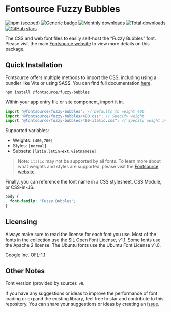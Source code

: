 # Fontsource Fuzzy Bubbles

[![npm (scoped)](https://img.shields.io/npm/v/@fontsource/fuzzy-bubbles?color=brightgreen)](https://www.npmjs.com/package/@fontsource/fuzzy-bubbles) [![Generic badge](https://img.shields.io/badge/fontsource-passing-brightgreen)](https://github.com/fontsource/fontsource) [![Monthly downloads](https://badgen.net/npm/dm/@fontsource/fuzzy-bubbles)](https://github.com/fontsource/fontsource) [![Total downloads](https://badgen.net/npm/dt/@fontsource/fuzzy-bubbles)](https://github.com/fontsource/fontsource) [![GitHub stars](https://img.shields.io/github/stars/fontsource/fontsource.svg?style=social&label=Star)](https://github.com/fontsource/fontsource/stargazers)

The CSS and web font files to easily self-host the “Fuzzy Bubbles” font. Please visit the main [Fontsource website](https://fontsource.org/fonts/fuzzy-bubbles) to view more details on this package.

## Quick Installation

Fontsource offers multiple methods to import the CSS, including using a bundler like Vite or using SASS. You can find full documentation [here](https://fontsource.org/docs/getting-started/introduction).

```javascript
npm install @fontsource/fuzzy-bubbles
```

Within your app entry file or site component, import it in.

```javascript
import "@fontsource/fuzzy-bubbles"; // Defaults to weight 400
import "@fontsource/fuzzy-bubbles/400.css"; // Specify weight
import "@fontsource/fuzzy-bubbles/400-italic.css"; // Specify weight and style
```

Supported variables:
- Weights: `[400,700]`
- Styles: `[normal]`
- Subsets: `[latin,latin-ext,vietnamese]`

> Note: `italic` may not be supported by all fonts. To learn more about what weights and styles are supported, please visit the [Fontsource website](https://fontsource.org/fonts/fuzzy-bubbles).

Finally, you can reference the font name in a CSS stylesheet, CSS Module, or CSS-in-JS.

```css
body {
  font-family: "Fuzzy Bubbles";
}
```

## Licensing
Always make sure to read the license for each font you use. Most of the fonts in the collection use the SIL Open Font License, v1.1. Some fonts use the Apache 2 license. The Ubuntu fonts use the Ubuntu Font License v1.0.

Google Inc.
[OFL-1.1](http://scripts.sil.org/OFL)

## Other Notes
Font version (provided by source): `v8`.

If you have any suggestions or ideas to improve the performance of font loading or expand the existing library, feel free to star and contribute to this repository. You can share your suggestions or ideas by creating an [issue](https://github.com/fontsource/fontsource/issues).